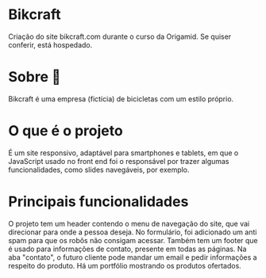 # Bikcraft
Criação do site bikcraft.com durante o curso da Origamid. Se quiser conferir, está hospedado.
# Sobre 📝
Bikcraft é uma empresa (fictícia) de bicicletas com um estilo próprio.
# O que é o projeto
É um site responsivo, adaptável para smartphones e tablets, em que o JavaScript usado no front end foi o responsável por trazer algumas funcionalidades, como slides navegáveis, por exemplo.
# Principais funcionalidades
O projeto tem um header contendo o menu de navegação do site, que vai direcionar para onde a pessoa deseja. No formulário, foi adicionado um anti spam para que os robôs não consigam acessar. Também tem um footer que é usado para informações de contato, presente em todas as páginas. Na aba "contato", o futuro cliente pode mandar um email e pedir informações a respeito do produto. Há um portfólio mostrando os produtos ofertados.
